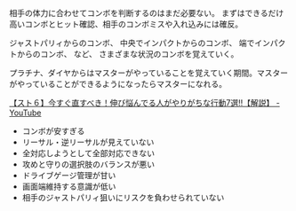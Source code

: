 相手の体力に合わせてコンボを判断するのはまだ必要ない。
まずはできるだけ高いコンボとヒット確認、相手のコンボミスや入れ込みには確反。

ジャストパリィからのコンボ、
中央でインパクトからのコンボ、
端でインパクトからのコンボ、
など、
さまざまな状況のコンボを覚えていく。

プラチナ、ダイヤからはマスターがやっていることを覚えていく期間。マスターがやっていることができるようになったらマスターになれる。

[【スト６】今すぐ直すべき！伸び悩んでる人がやりがちな行動7選‼︎【解説】 - YouTube](https://youtube.com/watch?v=hlQ6W4A6aAQ&si=mwD1s89pPuy_PkMP)

- コンボが安すぎる
- リーサル・逆リーサルが見えていない
- 全対応しようとして全部対応できない
- 攻めと守りの選択肢のバランスが悪い
- ドライブゲージ管理が甘い
- 画面端維持する意識が低い
- 相手のジャストパリィ狙いにリスクを負わせられていない
